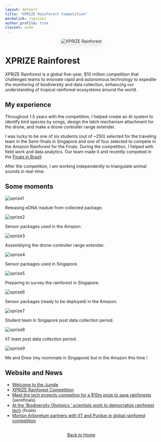 ```yaml
---
layout: default
title: "XPRIZE Rainforest Competition"
permalink: /xprize/
author_profile: true
classes: wide
---
```


<div style="text-align: center; margin-bottom: 30px;">
  <img src="{{ site.baseurl }}/assets/images/xprize_6.JPG" alt="XPRIZE Rainforest" style="max-width: 100%; height: auto; border-radius: 15px; box-shadow: 0 5px 15px rgba(0, 0, 0, 0.1);">
</div>

# XPRIZE Rainforest

XPRIZE Rainforest is a global five-year, $10 million competition that challenges teams to innovate rapid and autonomous technology to expedite the monitoring of biodiversity and data collection, enhancing our understanding of tropical rainforest ecosystems around the world. 

## My experience

Throughout 1.5 years with the competition, I helped create an AI system to identify bird species by songs, design the latch mechanism attachment for the drone, and make a drone controller range extender. 

I was lucky to be one of six students (out of ~250) selected for the traveling team in the Semi-finals in Singapore and one of four selected to compete in the Amazon Rainforest for the Finals. During the competition, I helped with field work and data analytics. Our team made it and recently competed in the [Finals in Brazil](https://www.iit.edu/news/team-led-illinois-tech-professor-returns-amazon-after-competing-xprize-rainforest-finals).

After the competition, I am working independently to triangulate animal sounds in real-time.

## Some moments

<div class="scrollable-gallery">
  <div class="gallery-item">
    <img src="{{ site.baseurl }}/assets/images/xprize_1.jpeg" alt="xprize1">
    <p class="gallery-description">Releasing eDNA madule from collected package.</p>
  </div>

  <div class="gallery-item">
    <img src="{{ site.baseurl }}/assets/images/xprize_2.jpg" alt="xprize2">
    <p class="gallery-description">Sensor packages used in the Amazon.</p>
  </div>

  <div class="gallery-item">
    <img src="{{ site.baseurl }}/assets/images/xprize_3.jpeg" alt="xprize3">
    <p class="gallery-description">Assemblying the drone-controller range extender.</p>
  </div>

  <div class="gallery-item">
    <img src="{{ site.baseurl }}/assets/images/xprize_4.JPG" alt="xprize4">
    <p class="gallery-description">Sensor packages used in Singapore.</p>
  </div>

  <div class="gallery-item">
    <img src="{{ site.baseurl }}/assets/images/xprize_5.JPG" alt="xprize5">
    <p class="gallery-description">Preparing to survey the rainforest in Singapore.</p>
  </div>

  <div class="gallery-item">
    <img src="{{ site.baseurl }}/assets/images/xprize_6.JPG" alt="xprize6">
    <p class="gallery-description">Sensor packages (ready to be deployed) in the Amazon.</p>
  </div>

  <div class="gallery-item">
    <img src="{{ site.baseurl }}/assets/images/xprize_7.jpg" alt="xprize7">
    <p class="gallery-description">Student team in Singapore post data collection period.</p>
  </div>

  <div class="gallery-item">
    <img src="{{ site.baseurl }}/assets/images/xprize_8.JPG" alt="xprize8">
    <p class="gallery-description">IIT team post data collection period.</p>
  </div>

  <div class="gallery-item">
    <img src="{{ site.baseurl }}/assets/images/xprize_9.jpg" alt="xprize9">
    <p class="gallery-description">Me and Drew (my roommate in Singapore) but in the Amazon this time !</p>
  </div>
</div>

## Website and News
- [Welcome to the Jungle](https://w2j.team/)
- [XPRIZE Rainforest Competition](https://www.xprize.org/prizes/rainforest)
- [Meet the tech projects competing for a $10m prize to save rainforests](https://news.mongabay.com/2023/06/meet-the-tech-projects-competing-for-a-10m-prize-to-save-rainforests/) (semifinals)
- [At the ‘Biodiversity Olympics,’ scientists work to democratize rainforest tech](https://news.mongabay.com/2024/08/xprize-foundation-finals-rainforest-tech/) (finals)
- [Morton Arboretum partners with IIT and Purdue in global rainforest competition](https://www.chicagotribune.com/2024/10/22/morton-arboretum-illinois-tech-purdue-rainforest-xprize-competition/)

<div style="text-align: center; margin-top: 30px;">
  <a href="{{ site.baseurl }}/" class="btn btn-home">Back to Home</a>
</div>
